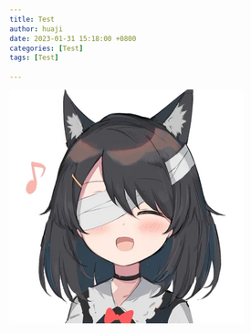 ```yaml
---
title: Test
author: huaji
date: 2023-01-31 15:18:00 +0800
categories: [Test]
tags: [Test]

---
```


![avater](../assets/img/avater.png)
